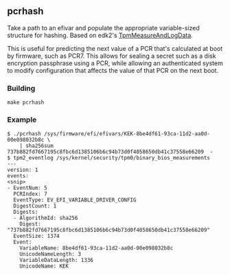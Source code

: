 ## pcrhash

Take a path to an efivar and populate the appropriate variable-sized structure for hashing. Based on edk2's [TpmMeasureAndLogData](https://github.com/tianocore/edk2/blob/29cce3356aec6db878ad318c4abeb63aa9e845aa/SecurityPkg/Library/DxeTpmMeasurementLib/DxeTpmMeasurementLib.c#L222).

This is useful for predicting the next value of a PCR that's calculated at boot by firmware, such as PCR7. This allows for sealing a secret such as a disk encryption passphrase using a PCR, while allowing an authenticated system to modify configuration that affects the value of that PCR on the next boot.

### Building

```
make pcrhash
```

### Example

```
$ ./pcrhash /sys/firmware/efi/efivars/KEK-8be4df61-93ca-11d2-aa0d-00e098032b8c \
    | sha256sum
737b882fd7667195c8fbc6d1385106b6c94b73d0f4058650db41c37558e66209  -
$ tpm2_eventlog /sys/kernel/security/tpm0/binary_bios_measurements 
---
version: 1
events:
<snip>
- EventNum: 5
  PCRIndex: 7
  EventType: EV_EFI_VARIABLE_DRIVER_CONFIG
  DigestCount: 1
  Digests:
  - AlgorithmId: sha256
    Digest: "737b882fd7667195c8fbc6d1385106b6c94b73d0f4058650db41c37558e66209"
  EventSize: 1374
  Event:
    VariableName: 8be4df61-93ca-11d2-aa0d-00e098032b8c
    UnicodeNameLength: 3
    VariableDataLength: 1336
    UnicodeName: KEK
```
